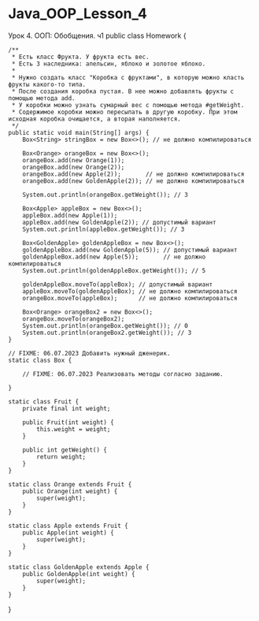 # Java_OOP_Lesson_4
Урок 4. ООП: Обобщения. ч1
public class Homework {

    /**
     * Есть класс Фрукта. У фрукта есть вес. 
     * Есть 3 наследника: апельсин, яблоко и золотое яблоко.
     * 
     * Нужно создать класс "Коробка с фруктами", в которую можно класть фрукты какого-то типа. 
     * После создания коробка пустая. В нее можно добавлять фрукты с помощью метода add.
     * У коробки можно узнать сумарный вес с помощью метода #getWeight. 
     * Содержимое коробки можно пересыпать в другую коробку. При этом исходная коробка очищается, а вторая наполняется.
     */
    public static void main(String[] args) {
        Box<String> stringBox = new Box<>(); // не должно компилироваться

        Box<Orange> orangeBox = new Box<>();
        orangeBox.add(new Orange(1));
        orangeBox.add(new Orange(2));
        orangeBox.add(new Apple(2));       // не должно компилироваться
        orangeBox.add(new GoldenApple(2)); // не должно компилироваться

        System.out.println(orangeBox.getWeight()); // 3

        Box<Apple> appleBox = new Box<>();
        appleBox.add(new Apple(1));
        appleBox.add(new GoldenApple(2)); // допустимый вариант
        System.out.println(appleBox.getWeight()); // 3

        Box<GoldenApple> goldenAppleBox = new Box<>();
        goldenAppleBox.add(new GoldenApple(5)); // допустимый вариант
        goldenAppleBox.add(new Apple(5));       // не должно компилироваться
        System.out.println(goldenAppleBox.getWeight()); // 5

        goldenAppleBox.moveTo(appleBox); // допустимый вариант 
        appleBox.moveTo(goldenAppleBox); // не должно компилироваться
        orangeBox.moveTo(appleBox);      // не должно компилироваться

        Box<Orange> orangeBox2 = new Box<>();
        orangeBox.moveTo(orangeBox2);
        System.out.println(orangeBox.getWeight()); // 0
        System.out.println(orangeBox2.getWeight()); // 3
    }

    // FIXME: 06.07.2023 Добавить нужный дженерик.
    static class Box {

        // FIXME: 06.07.2023 Реализовать методы согласно заданию.

    }

    static class Fruit {
        private final int weight;

        public Fruit(int weight) {
            this.weight = weight;
        }

        public int getWeight() {
            return weight;
        }
    }

    static class Orange extends Fruit {
        public Orange(int weight) {
            super(weight);
        }
    }

    static class Apple extends Fruit {
        public Apple(int weight) {
            super(weight);
        }
    }

    static class GoldenApple extends Apple {
        public GoldenApple(int weight) {
            super(weight);
        }
    }

}
